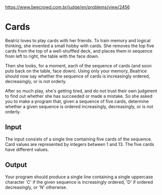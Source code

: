 https://www.beecrowd.com.br/judge/en/problems/view/2456

# Cards

Beatriz loves to play cards with her friends. To train memory and logical
thinking, she invented a small hobby with cards. She removes the top five
cards from the top of a well-shuffled deck, and places them in sequence from
left to right, the table with the face down.

Then she looks, for a moment, each of the sequence of cards (and soon puts
back on the table, face down). Using only your memory, Beatrice should now say
whether the sequence of cards is increasingly ordered, decreasingly, or is not
orderly.

After so much play, she's getting tired, and do not trust their own judgment
to find out whether she has succeeded or made a mistake. So she asked you to
make a program that, given a sequence of five cards, determine whether a given
sequence is ordered increasingly, decreasingly, or is not orderly.

## Input

The input consists of a single line containing five cards of the sequence.
Card values are represented by integers between 1 and 13. The five cards have
different values.

## Output

Your program should produce a single line containing a single uppercase
character 'C' if the given sequence is increasingly ordered, 'D' if ordered
decreasingly, or 'N' otherwise.
